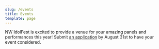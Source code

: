 ```yaml
---
slug: /events
title: Events
template: page
---
```



NW IdolFest is excited to provide a venue for your amazing panels and performances this year! Submit [an application](https://docs.google.com/forms/d/e/1FAIpQLSdCHpYyQKkWbXG85OQihiy1g4yejhi8kqDJO-_oDg8DET_89w/viewform) by August 31st to have your event considered.